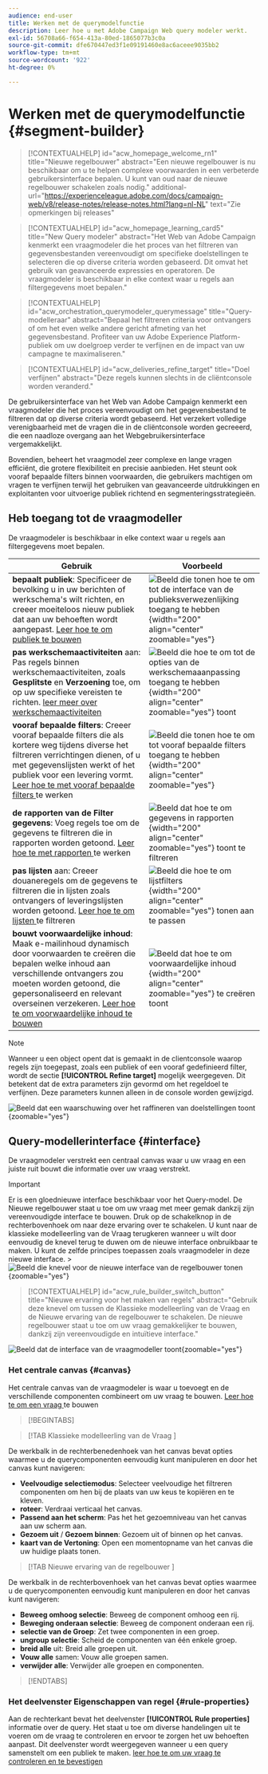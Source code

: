 ```yaml
---
audience: end-user
title: Werken met de querymodelfunctie
description: Leer hoe u met Adobe Campaign Web query modeler werkt.
exl-id: 56708a66-f654-413a-80ed-1865077b3c0a
source-git-commit: dfe670447ed3f1e09191460e8ac6aceee9035bb2
workflow-type: tm+mt
source-wordcount: '922'
ht-degree: 0%

---
```


# Werken met de querymodelfunctie {#segment-builder}

>[!CONTEXTUALHELP]
>id="acw_homepage_welcome_rn1"
>title="Nieuwe regelbouwer"
>abstract="Een nieuwe regelbouwer is nu beschikbaar om u te helpen complexe voorwaarden in een verbeterde gebruikersinterface bepalen. U kunt van oud naar de nieuwe regelbouwer schakelen zoals nodig."
>additional-url="https://experienceleague.adobe.com/docs/campaign-web/v8/release-notes/release-notes.html?lang=nl-NL" text="Zie opmerkingen bij releases"

>[!CONTEXTUALHELP]
>id="acw_homepage_learning_card5"
>title="New Query modeler"
>abstract="Het Web van Adobe Campaign kenmerkt een vraagmodeler die het proces van het filtreren van gegevensbestanden vereenvoudigt om specifieke doelstellingen te selecteren die op diverse criteria worden gebaseerd. Dit omvat het gebruik van geavanceerde expressies en operatoren. De vraagmodeler is beschikbaar in elke context waar u regels aan filtergegevens moet bepalen."

>[!CONTEXTUALHELP]
>id="acw_orchestration_querymodeler_querymessage"
>title="Query-modelleraar"
>abstract="Bepaal het filtreren criteria voor ontvangers of om het even welke andere gericht afmeting van het gegevensbestand. Profiteer van uw Adobe Experience Platform-publiek om uw doelgroep verder te verfijnen en de impact van uw campagne te maximaliseren."

>[!CONTEXTUALHELP]
>id="acw_deliveries_refine_target"
>title="Doel verfijnen"
>abstract="Deze regels kunnen slechts in de cliëntconsole worden veranderd."

De gebruikersinterface van het Web van Adobe Campaign kenmerkt een vraagmodeler die het proces vereenvoudigt om het gegevensbestand te filtreren dat op diverse criteria wordt gebaseerd. Het verzekert volledige verenigbaarheid met de vragen die in de cliëntconsole worden gecreeerd, die een naadloze overgang aan het Webgebruikersinterface vergemakkelijkt.

Bovendien, beheert het vraagmodel zeer complexe en lange vragen efficiënt, die grotere flexibiliteit en precisie aanbieden. Het steunt ook vooraf bepaalde filters binnen voorwaarden, die gebruikers machtigen om vragen te verfijnen terwijl het gebruiken van geavanceerde uitdrukkingen en exploitanten voor uitvoerige publiek richtend en segmenteringsstrategieën.

## Heb toegang tot de vraagmodeller

De vraagmodeler is beschikbaar in elke context waar u regels aan filtergegevens moet bepalen.

| Gebruik | Voorbeeld |
|  ---  |  ---  |
| **bepaalt publiek**: Specificeer de bevolking u in uw berichten of werkschema&#39;s wilt richten, en creeer moeiteloos nieuw publiek dat aan uw behoeften wordt aangepast. [ Leer hoe te om publiek te bouwen ](../audience/one-time-audience.md) | ![ Beeld die tonen hoe te om tot de interface van de publieksverwezenlijking toegang te hebben ](assets/access-audience.png){width="200" align="center" zoomable="yes"} |
| **pas werkschemaactiviteiten** aan: Pas regels binnen werkschemaactiviteiten, zoals **Gesplitste** en **Verzoening** toe, om op uw specifieke vereisten te richten. [ leer meer over werkschemaactiviteiten ](../workflows/activities/about-activities.md) | ![ Beeld die hoe te om tot de opties van de werkschemaaanpassing toegang te hebben ](assets/access-workflow.png){width="200" align="center" zoomable="yes"} toont |
| **vooraf bepaalde filters**: Creeer vooraf bepaalde filters die als kortere weg tijdens diverse het filtreren verrichtingen dienen, of u met gegevenslijsten werkt of het publiek voor een levering vormt. [ Leer hoe te met vooraf bepaalde filters ](../get-started/predefined-filters.md) te werken | ![ Beeld die tonen hoe te om tot vooraf bepaalde filters toegang te hebben ](assets/access-predefined-filter.png){width="200" align="center" zoomable="yes"} |
| **de rapporten van de Filter gegevens**: Voeg regels toe om de gegevens te filtreren die in rapporten worden getoond. [ Leer hoe te met rapporten ](../reporting/gs-reports.md) te werken | ![ Beeld dat hoe te om gegevens in rapporten ](assets/access-reports.png){width="200" align="center" zoomable="yes"} toont te filtreren |
| **pas lijsten** aan: Creeer douaneregels om de gegevens te filtreren die in lijsten zoals ontvangers of leveringslijsten worden getoond. [ Leer hoe te om lijsten ](../get-started/list-filters.md#list-built-in-filters) te filtreren | ![ Beeld die hoe te om lijstfilters ](assets/access-lists.png){width="200" align="center" zoomable="yes"} tonen aan te passen |
| **bouwt voorwaardelijke inhoud**: Maak e-mailinhoud dynamisch door voorwaarden te creëren die bepalen welke inhoud aan verschillende ontvangers zou moeten worden getoond, die gepersonaliseerd en relevant overseinen verzekeren. [ Leer hoe te om voorwaardelijke inhoud te bouwen ](../personalization/conditions.md) | ![ Beeld dat hoe te om voorwaardelijke inhoud ](assets/conditional-content.png){width="200" align="center" zoomable="yes"} te creëren toont |

>[!NOTE]
>
>Wanneer u een object opent dat is gemaakt in de clientconsole waarop regels zijn toegepast, zoals een publiek of een vooraf gedefinieerd filter, wordt de sectie **[!UICONTROL Refine target]** mogelijk weergegeven. Dit betekent dat de extra parameters zijn gevormd om het regeldoel te verfijnen. Deze parameters kunnen alleen in de console worden gewijzigd.
>
>![ Beeld dat een waarschuwing over het raffineren van doelstellingen toont ](assets/target-warning.png){zoomable="yes"}

## Query-modellerinterface {#interface}

De vraagmodeler verstrekt een centraal canvas waar u uw vraag en een juiste ruit bouwt die informatie over uw vraag verstrekt.

>[!IMPORTANT]
>
>Er is een gloednieuwe interface beschikbaar voor het Query-model. De Nieuwe regelbouwer staat u toe om uw vraag met meer gemak dankzij zijn vereenvoudigde interface te bouwen. Druk op de schakelknop in de rechterbovenhoek om naar deze ervaring over te schakelen. U kunt naar de klassieke modelleerling van de Vraag terugkeren wanneer u wilt door eenvoudig de knevel terug te duwen om de nieuwe interface onbruikbaar te maken. U kunt de zelfde principes toepassen zoals vraagmodeler in deze nieuwe interface.
>&#x200B;>![Beeld die knevel voor de nieuwe interface van de regelbouwer tonen ](assets/query-modeler-toggle.png){zoomable="yes"}


>[!CONTEXTUALHELP]
>id="acw_rule_builder_switch_button"
>title="Nieuwe ervaring voor het maken van regels"
>abstract="Gebruik deze knevel om tussen de Klassieke modelleerling van de Vraag en de Nieuwe ervaring van de regelbouwer te schakelen. De nieuwe regelbouwer staat u toe om uw vraag gemakkelijker te bouwen, dankzij zijn vereenvoudigde en intuïtieve interface."

![ Beeld dat de interface van de vraagmodeller toont ](assets/query-interface.png){zoomable="yes"}

### Het centrale canvas {#canvas}

Het centrale canvas van de vraagmodeler is waar u toevoegt en de verschillende componenten combineert om uw vraag te bouwen. [ Leer hoe te om een vraag ](build-query.md) te bouwen

>[!BEGINTABS]

>[!TAB  Klassieke modelleerling van de Vraag ]

De werkbalk in de rechterbenedenhoek van het canvas bevat opties waarmee u de querycomponenten eenvoudig kunt manipuleren en door het canvas kunt navigeren:

* **Veelvoudige selectiemodus**: Selecteer veelvoudige het filtreren componenten om hen bij de plaats van uw keus te kopiëren en te kleven.
* **roteer**: Verdraai verticaal het canvas.
* **Passend aan het scherm**: Pas het het gezoemniveau van het canvas aan uw scherm aan.
* **Gezoem uit** / **Gezoem binnen**: Gezoem uit of binnen op het canvas.
* **kaart van de Vertoning**: Open een momentopname van het canvas die uw huidige plaats tonen.

>[!TAB  Nieuwe ervaring van de regelbouwer ]

De werkbalk in de rechterbovenhoek van het canvas bevat opties waarmee u de querycomponenten eenvoudig kunt manipuleren en door het canvas kunt navigeren:

* **Beweeg omhoog selectie**: Beweeg de component omhoog een rij.
* **Beweging onderaan selectie**: Beweeg de component onderaan een rij.
* **selectie van de Groep**: Zet twee componenten in een groep.
* **ungroup selectie**: Scheid de componenten van één enkele groep.
* **breid alle** uit: Breid alle groepen uit.
* **Vouw alle** samen: Vouw alle groepen samen.
* **verwijder alle**: Verwijder alle groepen en componenten.

>[!ENDTABS]

### Het deelvenster Eigenschappen van regel {#rule-properties}

Aan de rechterkant bevat het deelvenster **[!UICONTROL Rule properties]** informatie over de query. Het staat u toe om diverse handelingen uit te voeren om de vraag te controleren en ervoor te zorgen het uw behoeften aanpast. Dit deelvenster wordt weergegeven wanneer u een query samenstelt om een publiek te maken. [ leer hoe te om uw vraag te controleren en te bevestigen ](build-query.md#check-and-validate-your-query)
